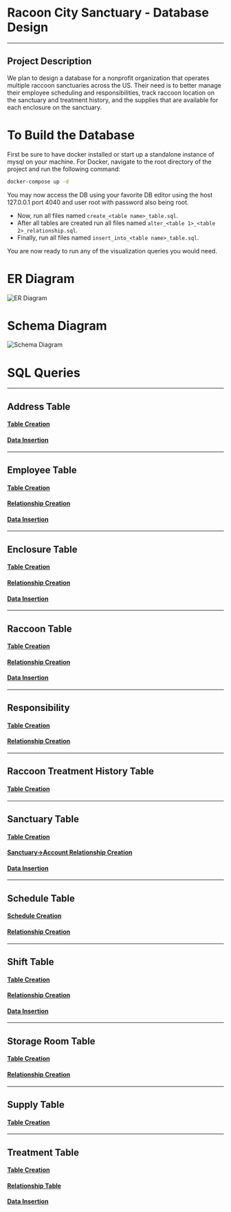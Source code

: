 # Racoon City Sanctuary - Database Design
***
## Project Description
We plan to design a database for a nonprofit organization that operates multiple raccoon sanctuaries across the US. 
Their need is to better manage their employee scheduling and responsibilities, track raccoon location on the sanctuary 
and treatment history, and the supplies that are available for each enclosure on the sanctuary.

# To Build the Database
First be sure to have docker installed or start up a standalone instance of mysql on your machine.
For Docker, navigate to the root directory of the project and run the following command:
```BASH
docker-compose up -d
```
You may now access the DB using your favorite DB editor using the host 127.0.0.1 port 4040 and user root with password 
also being root.
- Now, run all files named `create_<table name>_table.sql`.
- After all tables are created run all files named `alter_<table 1>_<table 2>_relationship.sql`.
- Finally, run all files named `insert_into_<table name>_table.sql`.

You are now ready to run any of the visualization queries you would need.

# ER Diagram
![ER Diagram](erd.jpg)

# Schema Diagram
![Schema Diagram](erd2.0.jpg)

# SQL Queries

***
## Address Table
#### [Table Creation](Address/create_address_table.sql)
#### [Data Insertion](Address/insert_into_address_table.sql)
***
## Employee Table
#### [Table Creation](Employee/create_employee_table.sql)
#### [Relationship Creation](Employee/alter_employee_relationships.sql)
#### [Data Insertion](Employee/insert_into_employee_table.sql)
***
## Enclosure Table
#### [Table Creation](Enclosure/create_enclosure_table.sql)
#### [Relationship Creation](Enclosure/alter_enclosure_relationships.sql)
#### [Data Insertion](Enclosure/insert_into_enclosure_table.sql)
***
## Raccoon Table
#### [Table Creation](Raccoon/create_raccoon_table.sql)
#### [Relationship Creation](Raccoon/alter_raccoon_relationships.sql)
#### [Data Insertion](Raccoon/insert_into_raccoon_table.sql)
***
## Responsibility
#### [Table Creation](Responsibility/create_responsibility_table.sql)
#### [Relationship Creation](Responsibility/alter_responsibility_relationships.sql)
***
## Raccoon Treatment History Table
#### [Table Creation](Raccoon_Treatment_History/create_raccoon_treatment_history_table.sql)
***
## Sanctuary Table
#### [Table Creation](Sanctuary/create_sanctuary_table.sql)
#### [Sanctuary->Account Relationship Creation](Sanctuary/alter_sanctuary_relationships.sql)
#### [Data Insertion](Sanctuary/insert_into_sanctuary_table.sql)
***
## Schedule Table
#### [Schedule Creation](Schedule/create_schedule_table.sql)
#### [Relationship Creation](Schedule/alter_schedule_relationships.sql)
***
## Shift Table
#### [Table Creation](Shift/create_shift_table.sql)
#### [Relationship Creation](Shift/alter_shift_relationships.sql)
#### [Data Insertion](Shift/insert_into_shift_table.sql)
***
## Storage Room Table
#### [Table Creation](Storage_Room/create_storage_room_table.sql)
#### [Relationship Creation](Storage_Room/alter_storage_room_relationship.sql)
***
## Supply Table
#### [Table Creation](Supply/create_supply_table.sql)
***
## Treatment Table
#### [Table Creation](Treatment/create_treats_table.sql)
#### [Relationship Table](Treatment/alter_treatment_relationship.sql)
#### [Data Insertion](Treatment/insert_into_treats_table.sql)